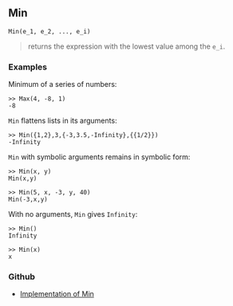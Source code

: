 ## Min

```
Min(e_1, e_2, ..., e_i) 
```

> returns the expression with the lowest value among the `e_i`.
	
### Examples

Minimum of a series of numbers:

```
>> Max(4, -8, 1)
-8
```

`Min` flattens lists in its arguments:

```
>> Min({1,2},3,{-3,3.5,-Infinity},{{1/2}})
-Infinity
```

`Min` with symbolic arguments remains in symbolic form:

```
>> Min(x, y)
Min(x,y)
 
>> Min(5, x, -3, y, 40)
Min(-3,x,y)
```

With no arguments, `Min` gives `Infinity`:

```
>> Min()
Infinity
 
>> Min(x)
x
```

### Github

* [Implementation of Min](https://github.com/axkr/symja_android_library/blob/master/symja_android_library/matheclipse-core/src/main/java/org/matheclipse/core/builtin/BooleanFunctions.java#L2715) 
